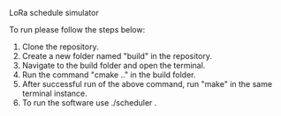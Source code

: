 LoRa schedule simulator

To run please follow the steps below:
1. Clone the repository.
2. Create a new folder named "build" in the repository.
3. Navigate to the build folder and open the terminal.
4. Run the command "cmake .." in the build folder. 
5. After successful run of the above command, run "make" in the same terminal instance.
6. To run the software use ./scheduler .
